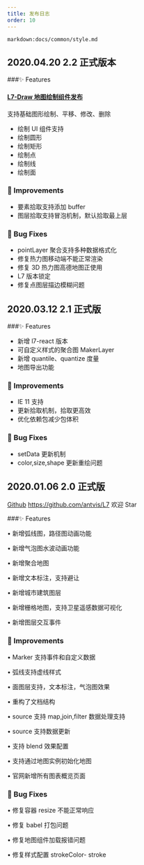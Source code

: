 ```yaml
---
title: 发布日志
order: 10
---
```

`markdown:docs/common/style.md`
## 2020.04.20 2.2 正式版本

###✨ Features

#### [L7-Draw 地图绘制组件发布](../draw/start)

支持基础图形绘制、平移、修改、删除

- 绘制 UI 组件支持
- 绘制圆形
- 绘制矩形
- 绘制点
- 绘制线
- 绘制面

### 🍏 Improvements

- 要素拾取支持添加 buffer
- 图层拾取支持冒泡机制，默认拾取最上层

### 🐞 Bug Fixes

- pointLayer 聚合支持多种数据格式化
- 修复热力图移动端不能正常渲染
- 修复 3D 热力图高德地图正使用
- L7 版本锁定
- 修复点图层描边模糊问题

## 2020.03.12 2.1 正式版

###✨ Features

- 新增 l7-react 版本
- 可自定义样式的聚合图 MakerLayer
- 新增 quantile、quantize 度量
- 地图导出功能

### 🍏 Improvements

- IE 11 支持
- 更新拾取机制，拾取更高效
- 优化依赖包减少包体积

### 🐞 Bug Fixes

- setData 更新机制
- color,size,shape 更新重绘问题

## 2020.01.06 2.0 正式版

[Github](https://github.com/antvis/L7) https://github.com/antvis/L7 欢迎 Star

###✨ Features

• 新增弧线图，路径图动画功能

• 新增气泡图水波动画功能

• 新增聚合地图

• 新增文本标注，支持避让

• 新增城市建筑图层

• 新增栅格地图，支持卫星遥感数据可视化

• 新增图层交互事件

### 🍏 Improvements

• Marker 支持事件和自定义数据

• 弧线支持虚线样式

• 面图层支持，文本标注，气泡图效果

• 重构了文档结构

• source 支持 map,join,filter 数据处理支持

• source 支持数据更新

• 支持 blend 效果配置

• 支持通过地图实例初始化地图

• 官网新增所有图表概览页面

### 🐞 Bug Fixes

• 修复容器 resize 不能正常响应

• 修复 babel 打包问题

• 修复地图组件加载报错问题

• 修复样式配置 strokeColor- stroke
